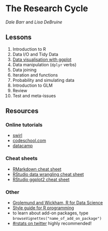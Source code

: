 # The Research Cycle

*Dale Barr* and *Lisa DeBruine*

## Lessons

1. Introduction to R
2. Data I/O and Tidy Data
3. [Data visualisation with ggplot](03_ggplot.Rmd)
4. Data manipulation (`dplyr` verbs)
5. Data joining
6. Iteration and functions
7. Probability and simulating data
8. Introduction to GLM
9. Review
10. Test and meta-issues

## Resources

### Online tutorials

- [swirl](http://swirlstats.com)
- [codeschool.com](http://tryr.codeschool.com)
- [datacamp](https://www.datacamp.com/courses/free-introduction-to-r)

### Cheat sheets

- [RMarkdown cheat sheet](http://www.rstudio.com/wp-content/uploads/2015/02/rmarkdown-cheatsheet.pdf)
- [RStudio data wrangling cheat sheet](https://www.rstudio.com/wp-content/uploads/2015/02/data-wrangling-cheatsheet.pdf)
- [RStudio ggplot2 cheat sheet](http://www.rstudio.com/wp-content/uploads/2015/12/ggplot2-cheatsheet-2.0.pdf)

### Other

- [Grolemund and Wickham, R for Data Science](http://r4ds.had.co.nz)
- [Style guide for R programming](http://style.tidyverse.org)
- to learn about add-on packages, type `browseVignettes("name_of_add_on_package")`
- [#rstats on twitter](https://twitter.com/search?q=%2523rstats) highly recommended!
